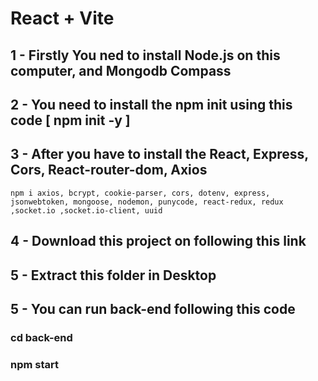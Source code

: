 # React + Vite

## 1 - Firstly You ned to install Node.js on this computer, and Mongodb Compass

## 2 - You need to install the npm init using this code [ npm init -y ]

## 3 - After you have to install the React, Express, Cors, React-router-dom, Axios

``` npm i axios, bcrypt, cookie-parser, cors, dotenv, express, jsonwebtoken, mongoose, nodemon, punycode, react-redux, redux ,socket.io ,socket.io-client, uuid  ```

## 4 - Download this project on following this link

## 5 - Extract this folder in Desktop

## 5 - You can run back-end following this code

### cd back-end

### npm start
